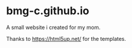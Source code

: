 # bmg-c.github.io
A small website i created for my mom.

Thanks to https://html5up.net/ for the templates.
